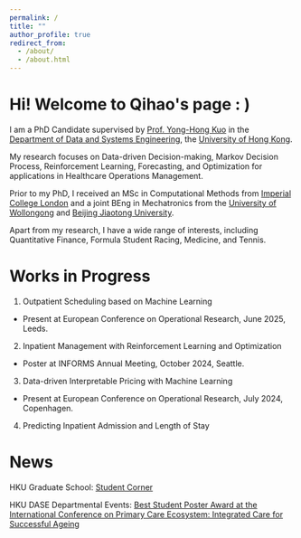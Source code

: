 ```yaml
---
permalink: /
title: ""
author_profile: true
redirect_from: 
  - /about/
  - /about.html
---
```


Hi! Welcome to Qihao's page : )
======
I am a PhD Candidate supervised by [Prof. Yong-Hong Kuo](https://sites.google.com/site/yonghongkuo/) in the [Department of Data and Systems Engineering](https://www.dase.hku.hk/), the [University of Hong Kong](https://www.hku.hk/). 

My research focuses on Data-driven Decision-making, Markov Decision Process, Reinforcement Learning, Forecasting, and Optimization for applications in Healthcare Operations Management. 

Prior to my PhD, I received an MSc in Computational Methods from [Imperial College London](https://www.imperial.ac.uk/) and a joint BEng in Mechatronics from the [University of Wollongong](https://www.uow.edu.au/) and [Beijing Jiaotong University](http://en.njtu.edu.cn/).

Apart from my research, I have a wide range of interests, including Quantitative Finance, Formula Student Racing, Medicine, and Tennis.



Works in Progress
======
1. Outpatient Scheduling based on Machine Learning
  * Present at European Conference on Operational Research, June 2025, Leeds.


2. Inpatient Management with Reinforcement Learning and Optimization
  * Poster at INFORMS Annual Meeting, October 2024, Seattle.


3. Data-driven Interpretable Pricing with Machine Learning
  * Present at European Conference on Operational Research, July 2024, Copenhagen.


4. Predicting Inpatient Admission and Length of Stay



News
======
HKU Graduate School: [Student Corner](https://gradsch.hku.hk/news_and_events/newsletter/student-corner-qihao-wu-shares-insights-his-inspiring-research-visit)


HKU DASE Departmental Events: [Best Student Poster Award at the International Conference on Primary Care Ecosystem: Integrated Care for Successful Ageing](https://www.dase.hku.hk/events/best-student-poster-award-at-the-international-conference-on-primary-care-ecosystem-integrated-care-for-successful-ageing)
